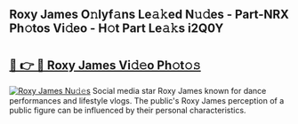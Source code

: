 ## Roxy James O𝚗lyf𝚊ns Le𝚊𝚔ed N𝚞𝚍es - Part-NRX Ph𝚘tos Vi𝚍eo - H𝚘t Part Le𝚊𝚔s i2Q0Y

# <h2><a href="http://hf7qg4.feru.top/?c=Roxy+James">🔗 👉 🔴 Roxy James Vi𝚍𝚎o Ph𝚘t𝚘𝚜</a></h2>

[![Roxy James Nu𝚍𝚎s](https://i.imgur.com/0TWrTi3.gif)](http://hf7qg4.feru.top/?c=Roxy+James)
Social media star Roxy James known for dance performances and lifestyle vlogs. The public's Roxy James perception of a public figure can be influenced by their personal characteristics. 
